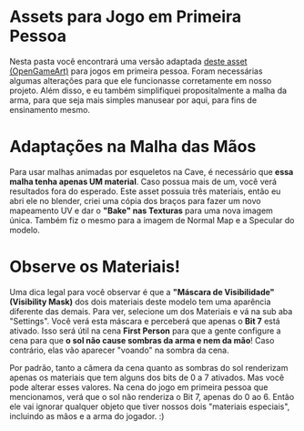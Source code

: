 # Assets para Jogo em Primeira Pessoa
Nesta pasta você encontrará uma versão adaptada [deste asset (OpenGameArt)](https://opengameart.org/content/realistic-ak-74-full-rigged-with-ik) para jogos em primeira pessoa. Foram necessárias algumas alterações para que ele funcionasse corretamente em nosso projeto. Além disso, e eu também simplifiquei propositalmente a malha da arma, para que seja mais simples manusear por aqui, para fins de ensinamento mesmo.

# Adaptações na Malha das Mãos
Para usar malhas animadas por esqueletos na Cave, é necessário que **essa malha tenha apenas UM material**. Caso possua mais de um, você verá resultados fora do esperado. Este asset possuia três materiais, então eu abri ele no blender, criei uma cópia dos braços para fazer um novo mapeamento UV e dar o **"Bake" nas Texturas** para uma nova imagem única. Também fiz o mesmo para a imagem de Normal Map e a Specular do modelo.

# Observe os Materiais!
Uma dica legal para você observar é que a **"Máscara de Visibilidade" (Visibility Mask)** dos dois materiais deste modelo tem uma aparência diferente das demais. Para ver, selecione um dos Materiais e vá na sub aba "Settings". Você verá esta máscara e perceberá que apenas o **Bit 7** está ativado. Isso será útil na cena **First Person** para que a gente configure a cena para que **o sol não cause sombras da arma e nem da mão**! Caso contrário, elas vão aparecer "voando" na sombra da cena.

Por padrão, tanto a câmera da cena quanto as sombras do sol renderizam apenas os materiais que tem alguns dos bits de 0 a 7 ativados. Mas você pode alterar esses valores. Na cena do jogo em primeira pessoa que mencionamos, verá que o sol não renderiza o Bit 7, apenas do 0 ao 6. Então ele vai ignorar qualquer objeto que tiver nossos dois "materiais especiais", incluindo as mãos e a arma do jogador. :)